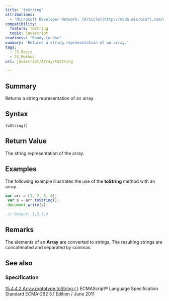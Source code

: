 ```yaml
---
title: 'toString'
attributions:
  - 'Microsoft Developer Network: [Article](http://msdn.microsoft.com/en-us/library/ie/jj155287(v=vs.94).aspx)'
compatibility:
  feature: toString
  topic: javascript
readiness: 'Ready to Use'
summary: 'Returns a string representation of an array.'
tags:
  - JS_Basic
  - JS_Method
uri: javascript/Array/toString

---
```

## Summary

Returns a string representation of an array.

## Syntax

    toString()

## Return Value

The string representation of the array.

## Examples

The following example illustrates the use of the **toString** method with an array.

``` js
var arr = [1, 2, 3, 4];
 var s = arr.toString();
 document.write(s);

 // Output: 1,2,3,4
```

## Remarks

The elements of an **Array** are converted to strings. The resulting strings are concatenated and separated by commas.

## See also

### Specification

[15.4.4.2 Array.prototype.toString ( )](http://www.ecma-international.org/ecma-262/5.1/#sec-15.4.4.2) ECMAScript® Language Specification Standard ECMA-262 5.1 Edition / June 2011

